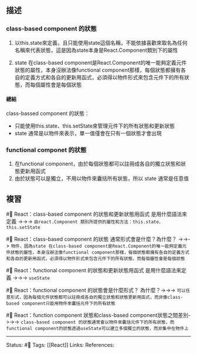 ## 描述


### class-based component 的狀態
1. 以this.state來定義，且只能使用state這個名稱，不能依據喜歡來取名為任何名稱來代表狀態，這是因為state本身是React.Component類別下的屬性

2. state 在class-based component是React.Component的唯一能夠定義元件狀態的屬性，本身沒辦法像functional component那樣，每個狀態都擁有各自的定義方式和各自的更新用函式，必須得以物件形式來包含元件下的所有狀態，而每個屬性會是每個狀態


#### 總結
class-bassed component 的狀態：
- 只能使用this.state、this.setState來管理元件下的所有狀態和更新狀態
- state 通常是以物件來表示，單一值僅會在只有一個狀態才會出現

### functional componet 的狀態

1. 在functional component，由於每個狀態都可以註冊成各自的獨立狀態和狀態更新用函式
2. 由於狀態可以是獨立，不用以物件來囊括所有狀態，所以 state 通常是任意值



## 複習

#🧠 React：class-based component 的狀態和更新狀態用函式 是用什麼語法來定義 ->->-> `由react.Component 類別所提供的屬性和方法：this.state、this.setState`
<!--SR:!2022-10-22,10,250-->

#🧠 React：class-based component 的狀態 通常形式會是什麼？為什麼？ ->->-> `物件，因為state 在class-based component是React.Component的唯一能夠定義元件狀態的屬性，本身沒辦法像functional component那樣，每個狀態都擁有各自的定義方式和各自的更新用函式，必須得以物件形式來包含元件下的所有狀態，而每個屬性會是每個狀態`
<!--SR:!2022-10-22,10,250-->

#🧠 React：functional component 的狀態和更新狀態用函式 是用什麼語法來定義 ->->-> `useState`
<!--SR:!2022-10-12,3,250-->

#🧠 React：functional component 的狀態會是什麼形式？ 為什麼？->->-> `可以任意形式，因為每個元件狀態都可以註冊成各自的獨立狀態和狀態更新用函式，而非像class-based component只能用物件來囊括元件下的所有狀態`
<!--SR:!2022-10-12,3,250-->


#🧠 React：function component 狀態和class-based component狀態之間差別->->-> `class-based component 的狀態通常會以物件來囊括元件下的所有狀態，而functional component的狀態透過useState可以建立多個獨立的狀態，而非集中在物件上`
<!--SR:!2022-10-12,3,250-->



---
Status: #🌱 
Tags:
[[React]]
Links:
References: